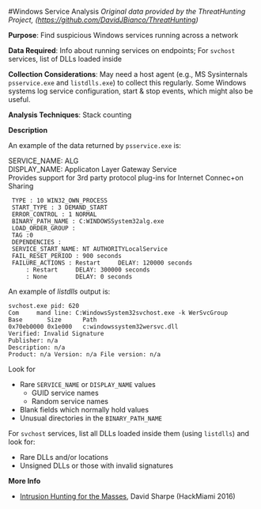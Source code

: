 #Windows Service Analysis
*Original data provided by the ThreatHunting Project, (https://github.com/DavidJBianco/ThreatHunting)*

**Purpose**: 
Find suspicious Windows services running across a network

**Data Required**: 
Info about running services on endpoints; For `svchost` services, list of DLLs loaded inside

**Collection Considerations**: 
May need a host agent (e.g., MS Sysinternals `psservice.exe` and `listdlls.exe`) to collect this regularly.  Some Windows systems log service configuration, start & stop events, which might also be useful.

**Analysis Techniques**: 
Stack counting

**Description**

An example of the data returned by `psservice.exe` is:

  SERVICE_NAME: ALG  
  DISPLAY_NAME: Applicaton Layer Gateway Service  
  Provides support for 3rd party protocol plug-ins for Internet Connec+on Sharing

     TYPE : 10 WIN32_OWN_PROCESS
     START_TYPE : 3 DEMAND_START
     ERROR_CONTROL : 1 NORMAL
     BINARY_PATH_NAME : C:WINDOWSSystem32alg.exe
     LOAD_ORDER_GROUP :
     TAG :0
     DEPENDENCIES :
     SERVICE_START_NAME: NT AUTHORITYLocalService
     FAIL_RESET_PERIOD : 900 seconds
     FAILURE_ACTIONS : Restart     DELAY: 120000 seconds
         : Restart     DELAY: 300000 seconds
         : None        DELAY: 0 seconds

An example of _listdlls_ output is:

	svchost.exe pid: 620
	Com		mand line: C:WindowsSystem32svchost.exe -k WerSvcGroup
	Base       Size      Path
	0x70eb0000 0x1e000   c:windowssystem32wersvc.dll
	Verified: Invalid Signature
	Publisher: n/a  
	Description: n/a  
	Product: n/a Version: n/a File version: n/a

Look for 

* Rare `SERVICE_NAME` or `DISPLAY_NAME` values
    * GUID service names
    * Random service names
* Blank fields which normally hold values
* Unusual directories in the `BINARY_PATH_NAME`

For `svchost` services, list all DLLs loaded inside them (using `listdlls`) and look for:

* Rare DLLs and/or locations
* Unsigned DLLs or those with invalid signatures

**More Info**

* [Intrusion Hunting for the Masses](https://www.youtube.com/watch?v=YLgycMCPo4c), David Sharpe (HackMiami 2016)



